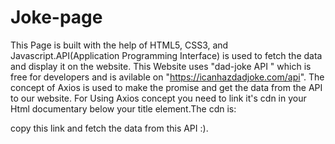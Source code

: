 # Joke-page
This Page is built with the help of HTML5, CSS3, and Javascript.API(Application Programming Interface) is used to fetch the data and display it on the website.
This Website uses "dad-joke API " which is free for developers and is avilable on "https://icanhazdadjoke.com/api". The concept of  Axios is used to make the promise and get the data from the API to our website.
For Using Axios concept you need to link it's cdn in your Html documentary below your title element.The cdn is:

<script src="https://cdn.jsdelivr.net/npm/axios/dist/axios.min.js"></script>

copy this link and fetch the data from this API :).

